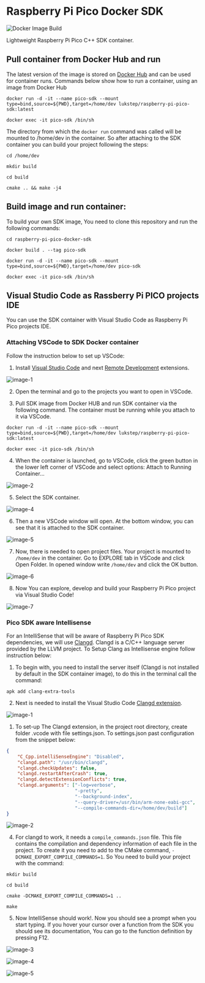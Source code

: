# Raspberry Pi Pico Docker SDK
![Docker Image Build](https://github.com/ucsbdeepspace/raspberry-pi-pico-docker-sdk/actions/workflows/docker.yml/badge.svg)

Lightweight Raspberry Pi Pico C++ SDK container.

## Pull container from Docker Hub and run

The latest version of the image is stored on [Docker Hub](https://hub.docker.com/repository/docker/lukstep/raspberry-pi-pico-sdk/general)
and can be used for container runs.
Commands below show how to run a container, using an image from Docker Hub
```
docker run -d -it --name pico-sdk --mount type=bind,source=${PWD},target=/home/dev lukstep/raspberry-pi-pico-sdk:latest

docker exec -it pico-sdk /bin/sh
```

The directory from which the `docker run` command was called will be mounted to /home/dev in the container. 
So after attaching to the SDK container you can build your project following the steps:

```
cd /home/dev

mkdir build

cd build

cmake .. && make -j4
```

## Build image and run container:

To build your own SDK image, You need to clone this repository and run the following commands:

```
cd raspberry-pi-pico-docker-sdk

docker build . --tag pico-sdk

docker run -d -it --name pico-sdk --mount type=bind,source=${PWD},target=/home/dev pico-sdk

docker exec -it pico-sdk /bin/sh
```

## Visual Studio Code as Rassberry Pi PICO projects IDE

You can use the SDK container with Visual Studio Code as Raspberry Pi Pico projects IDE. 

### Attaching VSCode to SDK Docker container

Follow the instruction below to set up VSCode:

1. Install [Visual Studio Code](https://code.visualstudio.com) and next [Remote Development](https://marketplace.visualstudio.com/items?itemName=ms-vscode-remote.vscode-remote-extensionpack) extensions.

![image-1](https://user-images.githubusercontent.com/20487002/201380432-da387680-f6b0-4542-8c02-6a3eec8e103d.png)

2. Open the terminal and go to the projects you want to open in VSCode.

3. Pull SDK image from Docker HUB and run SDK container via the following command. The container must be running while you attach to it via VSCode.

```
docker run -d -it --name pico-sdk --mount type=bind,source=${PWD},target=/home/dev lukstep/raspberry-pi-pico-sdk:latest

docker exec -it pico-sdk /bin/sh
```

4. When the container is launched, go to VSCode, click the green button in the lower left corner of VSCode and select options: Attach to Running Container...

![image-2](https://user-images.githubusercontent.com/20487002/201471437-b12dc225-28ab-4ebd-b694-fc7058d34e2e.png)

5. Select the SDK container.

![image-4](https://user-images.githubusercontent.com/20487002/201383009-54a3fc62-1206-4105-83d0-d956448434dd.png)

6. Then a new VSCode window will open. At the bottom window, you can see that it is attached to the SDK container.

![image-5](https://user-images.githubusercontent.com/20487002/201383452-10573842-de2a-46c3-9ebf-f6fd5f06c687.png)

7. Now, there is needed to open project files. Your project is mounted to `/home/dev` in the container. Go to EXPLORE tab in VSCode and click Open Folder. In opened window write `/home/dev` and click the OK button.

![image-6](https://user-images.githubusercontent.com/20487002/201386202-dd0934b2-5fae-4a2d-8875-f2cb40b1dc59.png)

8. Now You can explore, develop and build your Raspberry Pi Pico project via Visual Studio Code!

![image-7](https://user-images.githubusercontent.com/20487002/201389505-d1346622-a8e1-4d0b-842c-57e5b54f9183.png)

### Pico SDK aware Intellisense

For an IntelliSense that will be aware of Raspberry Pi Pico SDK dependencies, we will use [Clangd](https://clangd.llvm.org). Clangd is a C/C++ language server provided by the LLVM project. To Setup Clang as Intellisense engine follow instruction below:

1. To begin with, you need to install the server itself (Clangd is not installed by default in the SDK container image), to do this in the terminal call the command:

```
apk add clang-extra-tools
```

2. Next is needed to install the Visual Studio Code [Clangd extension](https://marketplace.visualstudio.com/items?itemName=llvm-vs-code-extensions.vscode-clangd).

![image-1](https://user-images.githubusercontent.com/20487002/201468256-be7741a2-9092-406a-8be1-d4d9640a85e7.png)

1. To set-up The Clangd extension, in the project root directory, create folder .vcode with file settings.json. To settings.json past configuration from the snippet below:

```json
{
    "C_Cpp.intelliSenseEngine": "Disabled",
    "clangd.path": "/usr/bin/clangd",
    "clangd.checkUpdates": false,
    "clangd.restartAfterCrash": true,
    "clangd.detectExtensionConflicts": true,
    "clangd.arguments": ["-log=verbose", 
                         "-pretty", 
                         "--background-index", 
                         "--query-driver=/usr/bin/arm-none-eabi-gcc",
                         "--compile-commands-dir=/home/dev/build"]
}
```

![image-2](https://user-images.githubusercontent.com/20487002/201468479-7de7e598-3aac-4fe4-a240-d7404200a0a6.png)


4. For clangd to work, it needs a `compile_commands.json` file. This file contains the compilation and dependency information of each file in the project. To create it you need to add to the CMake command, `-DCMAKE_EXPORT_COMPILE_COMMANDS=1`.  So You need to build your project with the command:

```
mkdir build

cd build 

cmake -DCMAKE_EXPORT_COMPILE_COMMANDS=1 .. 

make
```

5. Now IntelliSense should work!. Now you should see a prompt when you start typing. If you hover your cursor over a function from the SDK you should see its documentation, You can go to the function definition by pressing F12.

![image-3](https://user-images.githubusercontent.com/20487002/201469349-b8a9721f-4169-4bf6-a8d6-d459f8f97180.png)

![image-4](https://user-images.githubusercontent.com/20487002/201468782-50fc6abb-1f82-49d5-8b93-631dd30f1f58.png)

![image-5](https://user-images.githubusercontent.com/20487002/201468813-2ef7b04f-ede6-46cb-84e2-a40db595811d.png)


